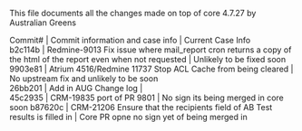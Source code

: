 This file documents all the changes made on top of core 4.7.27 by Australian Greens  
  
Commit# | Commit information and case info | Current Case Info  
b2c114b | Redmine-9013 Fix issue where mail_report cron returns a copy of the html of the report even when not requested | Unlikely to be fixed soon  
9903e81 | Atrium 4516/Redmine 11737 Stop ACL Cache from being cleared | No upstream fix and unlikely to be soon  
26bb201 | Add in AUG Change log |  
45c2935 | CRM-19835 port of PR 9801 | No sign its being merged in core soon 
b87620c | CRM-21206 Ensure that the recipients field of AB Test results is filled in | Core PR opne no sign yet of being merged in   
